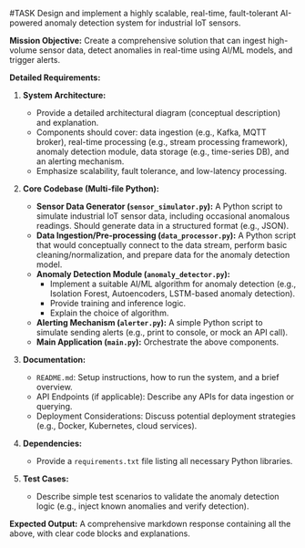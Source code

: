 #TASK Design and implement a highly scalable, real-time, fault-tolerant AI-powered anomaly detection system for industrial IoT sensors.

**Mission Objective:** Create a comprehensive solution that can ingest high-volume sensor data, detect anomalies in real-time using AI/ML models, and trigger alerts.

**Detailed Requirements:**

1.  **System Architecture:**
    *   Provide a detailed architectural diagram (conceptual description) and explanation.
    *   Components should cover: data ingestion (e.g., Kafka, MQTT broker), real-time processing (e.g., stream processing framework), anomaly detection module, data storage (e.g., time-series DB), and an alerting mechanism.
    *   Emphasize scalability, fault tolerance, and low-latency processing.

2.  **Core Codebase (Multi-file Python):**
    *   **Sensor Data Generator (`sensor_simulator.py`):** A Python script to simulate industrial IoT sensor data, including occasional anomalous readings. Should generate data in a structured format (e.g., JSON).
    *   **Data Ingestion/Pre-processing (`data_processor.py`):** A Python script that would conceptually connect to the data stream, perform basic cleaning/normalization, and prepare data for the anomaly detection model.
    *   **Anomaly Detection Module (`anomaly_detector.py`):**
        *   Implement a suitable AI/ML algorithm for anomaly detection (e.g., Isolation Forest, Autoencoders, LSTM-based anomaly detection).
        *   Provide training and inference logic.
        *   Explain the choice of algorithm.
    *   **Alerting Mechanism (`alerter.py`):** A simple Python script to simulate sending alerts (e.g., print to console, or mock an API call).
    *   **Main Application (`main.py`):** Orchestrate the above components.

3.  **Documentation:**
    *   `README.md`: Setup instructions, how to run the system, and a brief overview.
    *   API Endpoints (if applicable): Describe any APIs for data ingestion or querying.
    *   Deployment Considerations: Discuss potential deployment strategies (e.g., Docker, Kubernetes, cloud services).

4.  **Dependencies:**
    *   Provide a `requirements.txt` file listing all necessary Python libraries.

5.  **Test Cases:**
    *   Describe simple test scenarios to validate the anomaly detection logic (e.g., inject known anomalies and verify detection).

**Expected Output:** A comprehensive markdown response containing all the above, with clear code blocks and explanations.
